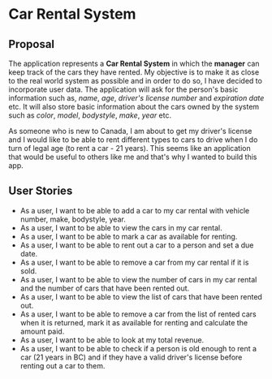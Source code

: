 # Car Rental System

## Proposal

The application represents a **Car Rental System** in which the **manager** can keep track of the cars they have rented. My objective is to make it as close to the real world system as possible and in order to do so, I have decided to incorporate user data. The application will ask for the person's basic information such as, *name*, *age*, *driver's license number* and *expiration date* etc. It will also store basic information about the cars owned by the system such as *color*, *model*, *bodystyle*, *make*, *year* etc. 

As someone who is new to Canada, I am about to get my driver's license and I would like to be able to rent different types to cars to drive when I do turn of legal age (to rent a car - 21 years). This seems like an application that would be useful to others like me and that's why I wanted to build this app.

## User Stories

- As a user, I want to be able to add a car to my car rental with vehicle number, make, bodystyle, year.
- As a user, I want to be able to view the cars in my car rental.
- As a user, I want to be able to mark a car as available for renting.
- As a user, I want to be able to rent out a car to a person and set a due date.
- As a user, I want to be able to remove a car from my car rental if it is sold.
- As a user, I want to be able to view the number of cars in my car rental and the number of cars that have been rented out.
- As a user, I want to be able to view the list of cars that have been rented out.
- As a user, I want to be able to remove a car from the list of rented cars when it is returned, mark it as available for renting and calculate the amount paid.
- As a user, I want to be able to look at my total revenue.
- As a user, I want to be able to check if a person is old enough to rent a car (21 years in BC) and if they have a valid driver's license before renting out a car to them.
